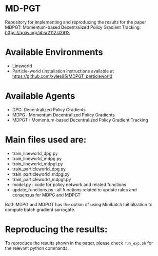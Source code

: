 # MD-PGT
Repository for implementing and reproducing the results for the paper MDPGT: Momentum-based Decentralized Policy Gradient Tracking: https://arxiv.org/abs/2112.02813

# Available Environments
- Lineworld
- Particle-world (installation instructions available at https://github.com/xylee95/MDPGT_particleworld

# Available Agents
- DPG: Decentralized Policy Gradients
- MDPG : Momentum Decentralized Policy Gradients
- MDPGT : Momentum-based Decentralized Policy Gradient Tracking

# Main files used are:
- train_lineworld_dpg.py
- train_lineworld_mdpg.py
- train_lineworld_mdpgt.py
- train_particleworld_dpg.py
- train_particleworld_mdpg.py
- train_particleworld_mdpgt.py
- model.py : code for policy network and related functions
- update_functions.py : all functions related to update rules and consensus for MDPG and MDPGT

Both MDPG and MDPGT has the option of using Minibatch Initialization to compute batch gradient surrogate.

# Reproducing the results:
To reproduce the results shown in the paper, please check `run_exp.sh` for the relevant python commands. 

